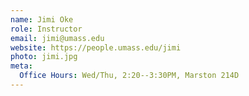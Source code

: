 ```yaml
---
name: Jimi Oke
role: Instructor
email: jimi@umass.edu
website: https://people.umass.edu/jimi
photo: jimi.jpg
meta:
  Office Hours: Wed/Thu, 2:20--3:30PM, Marston 214D
---
```


<!-- [Schedule an appointment](#){: .btn .btn-outline } -->
